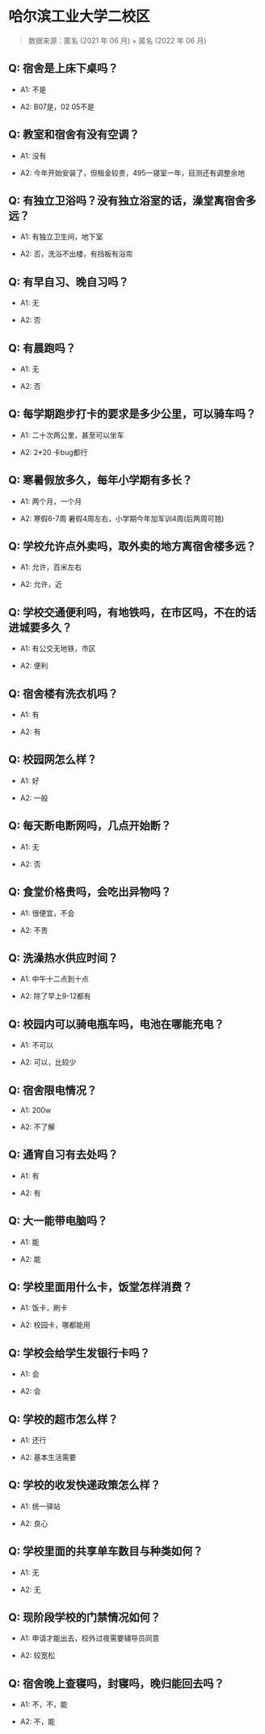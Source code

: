 # 哈尔滨工业大学二校区

> 数据来源：匿名 (2021 年 06 月) + 匿名 (2022 年 06 月)

## Q: 宿舍是上床下桌吗？

- A1: 不是

- A2: B07是，02 05不是

## Q: 教室和宿舍有没有空调？

- A1: 没有

- A2: 今年开始安装了，但租金较贵，495一寝室一年，目测还有调整余地

## Q: 有独立卫浴吗？没有独立浴室的话，澡堂离宿舍多远？

- A1: 有独立卫生间，地下室

- A2: 否，洗浴不出楼，有挡板有浴帘

## Q: 有早自习、晚自习吗？

- A1: 无

- A2: 否

## Q: 有晨跑吗？

- A1: 无

- A2: 否

## Q: 每学期跑步打卡的要求是多少公里，可以骑车吗？

- A1: 二十次两公里，甚至可以坐车

- A2: 2\*20 卡bug都行

## Q: 寒暑假放多久，每年小学期有多长？

- A1: 两个月，一个月

- A2: 寒假6-7周 暑假4周左右，小学期今年加军训4周(后两周可翘)

## Q: 学校允许点外卖吗，取外卖的地方离宿舍楼多远？

- A1: 允许，百米左右

- A2: 允许，近

## Q: 学校交通便利吗，有地铁吗，在市区吗，不在的话进城要多久？

- A1: 有公交无地铁，市区

- A2: 便利

## Q: 宿舍楼有洗衣机吗？

- A1: 有

- A2: 有

## Q: 校园网怎么样？

- A1: 好

- A2: 一般

## Q: 每天断电断网吗，几点开始断？

- A1: 无

- A2: 否

## Q: 食堂价格贵吗，会吃出异物吗？

- A1: 很便宜，不会

- A2: 不贵

## Q: 洗澡热水供应时间？

- A1: 中午十二点到十点

- A2: 除了早上9-12都有

## Q: 校园内可以骑电瓶车吗，电池在哪能充电？

- A1: 不可以

- A2: 可以，比较少

## Q: 宿舍限电情况？

- A1: 200w

- A2: 不了解

## Q: 通宵自习有去处吗？

- A1: 有

- A2: 有

## Q: 大一能带电脑吗？

- A1: 能

- A2: 能

## Q: 学校里面用什么卡，饭堂怎样消费？

- A1: 饭卡，刷卡

- A2: 校园卡，哪都能用

## Q: 学校会给学生发银行卡吗？

- A1: 会

- A2: 会

## Q: 学校的超市怎么样？

- A1: 还行

- A2: 基本生活需要

## Q: 学校的收发快递政策怎么样？

- A1: 统一驿站

- A2: 良心

## Q: 学校里面的共享单车数目与种类如何？

- A1: 无

- A2: 无

## Q: 现阶段学校的门禁情况如何？

- A1: 申请才能出去，校外过夜需要辅导员同意

- A2: 较宽松

## Q: 宿舍晚上查寝吗，封寝吗，晚归能回去吗？

- A1: 不，不，能

- A2: 不，能

